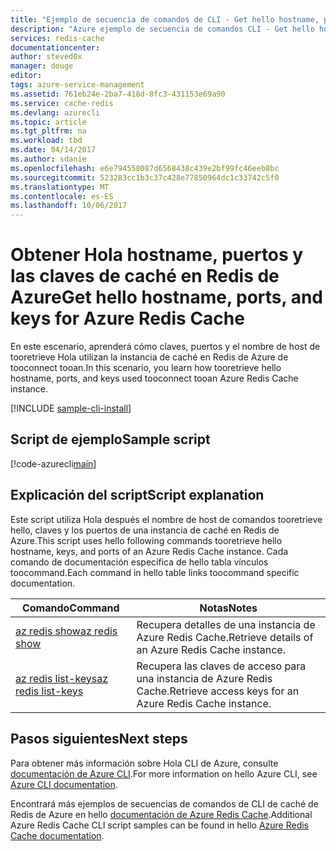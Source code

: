 ```yaml
---
title: "Ejemplo de secuencia de comandos de CLI - Get hello hostname, puertos y las claves de caché en Redis de Azure aaaAzure | Documentos de Microsoft"
description: "Azure ejemplo de secuencia de comandos CLI - Get hello hostname, puertos y las claves para una instancia de caché en Redis de Azure"
services: redis-cache
documentationcenter: 
author: steved0x
manager: douge
editor: 
tags: azure-service-management
ms.assetid: 761eb24e-2ba7-418d-8fc3-431153e69a90
ms.service: cache-redis
ms.devlang: azurecli
ms.topic: article
ms.tgt_pltfrm: na
ms.workload: tbd
ms.date: 04/14/2017
ms.author: sdanie
ms.openlocfilehash: e6e794558087d6568438c439e2bf99fc46eeb8bc
ms.sourcegitcommit: 523283cc1b3c37c428e77850964dc1c33742c5f0
ms.translationtype: MT
ms.contentlocale: es-ES
ms.lasthandoff: 10/06/2017
---
```

# <a name="get-hello-hostname-ports-and-keys-for-azure-redis-cache"></a><span data-ttu-id="f9797-103">Obtener Hola hostname, puertos y las claves de caché en Redis de Azure</span><span class="sxs-lookup"><span data-stu-id="f9797-103">Get hello hostname, ports, and keys for Azure Redis Cache</span></span>

<span data-ttu-id="f9797-104">En este escenario, aprenderá cómo claves, puertos y el nombre de host de tooretrieve Hola utilizan la instancia de caché en Redis de Azure de tooconnect tooan.</span><span class="sxs-lookup"><span data-stu-id="f9797-104">In this scenario, you learn how tooretrieve hello hostname, ports, and keys used tooconnect tooan Azure Redis Cache instance.</span></span>

[!INCLUDE [sample-cli-install](../../../includes/sample-cli-install.md)]

## <a name="sample-script"></a><span data-ttu-id="f9797-105">Script de ejemplo</span><span class="sxs-lookup"><span data-stu-id="f9797-105">Sample script</span></span>

[!code-azurecli[main](../../../cli_scripts/redis-cache/cache-keys-ports/cache-keys-ports.sh "Azure Redis Cache")]


## <a name="script-explanation"></a><span data-ttu-id="f9797-106">Explicación del script</span><span class="sxs-lookup"><span data-stu-id="f9797-106">Script explanation</span></span>

<span data-ttu-id="f9797-107">Este script utiliza Hola después el nombre de host de comandos tooretrieve hello, claves y los puertos de una instancia de caché en Redis de Azure.</span><span class="sxs-lookup"><span data-stu-id="f9797-107">This script uses hello following commands tooretrieve hello hostname, keys, and ports of an Azure Redis Cache instance.</span></span> <span data-ttu-id="f9797-108">Cada comando de documentación específica de hello tabla vínculos toocommand.</span><span class="sxs-lookup"><span data-stu-id="f9797-108">Each command in hello table links toocommand specific documentation.</span></span>

| <span data-ttu-id="f9797-109">Comando</span><span class="sxs-lookup"><span data-stu-id="f9797-109">Command</span></span> | <span data-ttu-id="f9797-110">Notas</span><span class="sxs-lookup"><span data-stu-id="f9797-110">Notes</span></span> |
|---|---|
| [<span data-ttu-id="f9797-111">az redis show</span><span class="sxs-lookup"><span data-stu-id="f9797-111">az redis show</span></span>](https://docs.microsoft.com/cli/azure/redis#show) | <span data-ttu-id="f9797-112">Recupera detalles de una instancia de Azure Redis Cache.</span><span class="sxs-lookup"><span data-stu-id="f9797-112">Retrieve details of an Azure Redis Cache instance.</span></span> |
| [<span data-ttu-id="f9797-113">az redis list-keys</span><span class="sxs-lookup"><span data-stu-id="f9797-113">az redis list-keys</span></span>](https://docs.microsoft.com/cli/azure/redis#list-keys) | <span data-ttu-id="f9797-114">Recupera las claves de acceso para una instancia de Azure Redis Cache.</span><span class="sxs-lookup"><span data-stu-id="f9797-114">Retrieve access keys for an Azure Redis Cache instance.</span></span> |


## <a name="next-steps"></a><span data-ttu-id="f9797-115">Pasos siguientes</span><span class="sxs-lookup"><span data-stu-id="f9797-115">Next steps</span></span>

<span data-ttu-id="f9797-116">Para obtener más información sobre Hola CLI de Azure, consulte [documentación de Azure CLI](https://docs.microsoft.com/cli/azure/overview).</span><span class="sxs-lookup"><span data-stu-id="f9797-116">For more information on hello Azure CLI, see [Azure CLI documentation](https://docs.microsoft.com/cli/azure/overview).</span></span>

<span data-ttu-id="f9797-117">Encontrará más ejemplos de secuencias de comandos de CLI de caché de Redis de Azure en hello [documentación de Azure Redis Cache](../cli-samples.md).</span><span class="sxs-lookup"><span data-stu-id="f9797-117">Additional Azure Redis Cache CLI script samples can be found in hello [Azure Redis Cache documentation](../cli-samples.md).</span></span>
